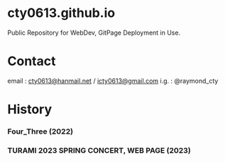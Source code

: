 # cty0613.github.io
Public Repository for WebDev, GitPage Deployment in Use.

# Contact
email : cty0613@hanmail.net / icty0613@gmail.com
i.g.  : @raymond_cty

# History
### Four_Three (2022)
### TURAMI 2023 SPRING CONCERT, WEB PAGE (2023)
